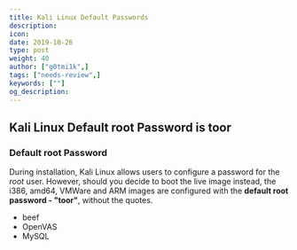 ```yaml
---
title: Kali Linux Default Passwords
description:
icon:
date: 2019-10-26
type: post
weight: 40
author: ["g0tmi1k",]
tags: ["needs-review",]
keywords: [""]
og_description:
---
```


## Kali Linux Default root Password is toor

### Default root Password

During installation, Kali Linux allows users to configure a password for the _root_ user. However, should you decide to boot the live image instead, the i386, amd64, VMWare and ARM images are configured with the **default root password - "toor"**, without the quotes.

- beef
- OpenVAS
- MySQL
